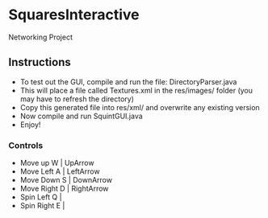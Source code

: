 # SquaresInteractive
Networking Project

## Instructions
* To test out the GUI, compile and run the file: DirectoryParser.java
* This will place a file called Textures.xml in the res/images/ folder (you may have to refresh the directory)
* Copy this generated file into res/xml/ and overwrite any existing version
* Now compile and run SquintGUI.java
* Enjoy!

### Controls 
* Move up		W				  |	UpArrow
* Move Left		A				|	LeftArrow
* Move Down		S				|	DownArrow
* Move Right	D				|	RightArrow
* Spin Left		Q				|
* Spin Right	E				|
